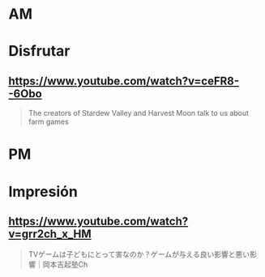 # AM
# Disfrutar

## https://www.youtube.com/watch?v=ceFR8--6Obo

> The creators of Stardew Valley and Harvest Moon talk to us about farm games 

# PM
# Impresión

## https://www.youtube.com/watch?v=grr2ch_x_HM

> TVゲームは子どもにとって害なのか？ゲームが与える良い影響と悪い影響｜岡本吉起塾Ch 
